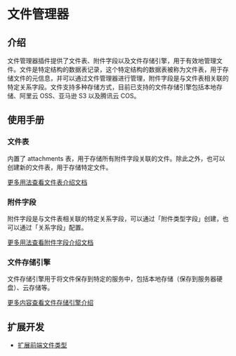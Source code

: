 # 文件管理器

## 介绍

文件管理器插件提供了文件表、附件字段以及文件存储引擎，用于有效地管理文件。文件是特定结构的数据表记录，这个特定结构的数据表被称为文件表，用于存储文件的元信息，并可以通过文件管理器进行管理，附件字段是与文件表相关联的特定关系字段。文件支持多种存储方式，目前已支持的文件存储引擎包括本地存储、阿里云 OSS、亚马逊 S3 以及腾讯云 COS。

## 使用手册

### 文件表

内置了 attachments 表，用于存储所有附件字段关联的文件。除此之外，也可以创建新的文件表，用于存储特定文件。

[更多用法查看文件表介绍文档](./file-collection.md)


### 附件字段

附件字段是与文件表相关联的特定关系字段，可以通过「附件类型字段」创建，也可以通过「关系字段」配置。

[更多用法查看附件字段介绍文档](./field-attachment.md)

### 文件存储引擎

文件存储引擎用于将文件保存到特定的服务中，包括本地存储（保存到服务器硬盘）、云存储等。

[更多内容查看文件存储引擎介绍](./storage/index.md)


## 扩展开发
* [扩展前端文件类型](./development.md)
